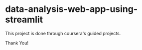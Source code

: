 # data-analysis-web-app-using-streamlit
This project is done through coursera's guided projects.

Thank You!
